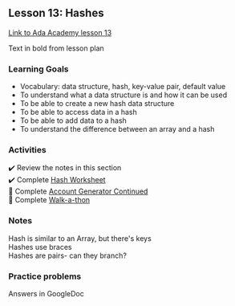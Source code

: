 ## Lesson 13: Hashes

[Link to Ada Academy lesson 13](https://github.com/Ada-Developers-Academy/jump-start/tree/master/learning-to-code/hashes)

Text in bold from lesson plan 

### Learning Goals
- Vocabulary: data structure, hash, key-value pair, default value  
- To understand what a data structure is and how it can be used  
- To be able to create a new hash data structure  
- To be able to access data in a hash  
- To be able to add data to a hash  
- To understand the difference between an array and a hash  

### Activities
:heavy_check_mark: Review the notes in this section  
:heavy_check_mark: Complete [Hash Worksheet](assignments/hash-worksheet.md)  
:large_orange_diamond: Complete [Account Generator Continued](assignments/account-generator-cont.md)  
:large_orange_diamond: Complete [Walk-a-thon](assignments/walkathon.md)  

### Notes
Hash is similar to an Array, but there's keys  
Hashes use braces  
Hashes are pairs- can they branch?  

### Practice problems
Answers in GoogleDoc

